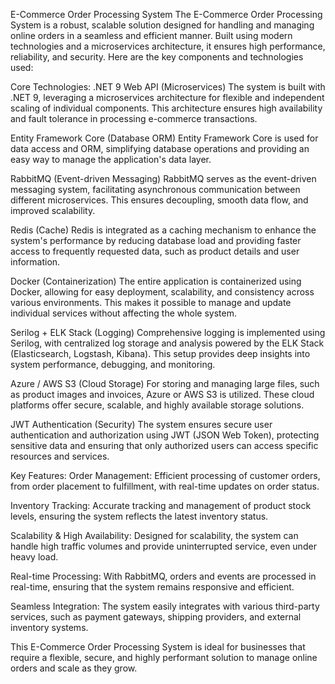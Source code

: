 E-Commerce Order Processing System
The E-Commerce Order Processing System is a robust, scalable solution designed for handling and managing online orders in a seamless and efficient manner. Built using modern technologies and a microservices architecture, it ensures high performance, reliability, and security. Here are the key components and technologies used:

Core Technologies:
.NET 9 Web API (Microservices)
The system is built with .NET 9, leveraging a microservices architecture for flexible and independent scaling of individual components. This architecture ensures high availability and fault tolerance in processing e-commerce transactions.

Entity Framework Core (Database ORM)
Entity Framework Core is used for data access and ORM, simplifying database operations and providing an easy way to manage the application's data layer.

RabbitMQ (Event-driven Messaging)
RabbitMQ serves as the event-driven messaging system, facilitating asynchronous communication between different microservices. This ensures decoupling, smooth data flow, and improved scalability.

Redis (Cache)
Redis is integrated as a caching mechanism to enhance the system's performance by reducing database load and providing faster access to frequently requested data, such as product details and user information.

Docker (Containerization)
The entire application is containerized using Docker, allowing for easy deployment, scalability, and consistency across various environments. This makes it possible to manage and update individual services without affecting the whole system.

Serilog + ELK Stack (Logging)
Comprehensive logging is implemented using Serilog, with centralized log storage and analysis powered by the ELK Stack (Elasticsearch, Logstash, Kibana). This setup provides deep insights into system performance, debugging, and monitoring.

Azure / AWS S3 (Cloud Storage)
For storing and managing large files, such as product images and invoices, Azure or AWS S3 is utilized. These cloud platforms offer secure, scalable, and highly available storage solutions.

JWT Authentication (Security)
The system ensures secure user authentication and authorization using JWT (JSON Web Token), protecting sensitive data and ensuring that only authorized users can access specific resources and services.

Key Features:
Order Management:
Efficient processing of customer orders, from order placement to fulfillment, with real-time updates on order status.

Inventory Tracking:
Accurate tracking and management of product stock levels, ensuring the system reflects the latest inventory status.

Scalability & High Availability:
Designed for scalability, the system can handle high traffic volumes and provide uninterrupted service, even under heavy load.

Real-time Processing:
With RabbitMQ, orders and events are processed in real-time, ensuring that the system remains responsive and efficient.

Seamless Integration:
The system easily integrates with various third-party services, such as payment gateways, shipping providers, and external inventory systems.

This E-Commerce Order Processing System is ideal for businesses that require a flexible, secure, and highly performant solution to manage online orders and scale as they grow.
